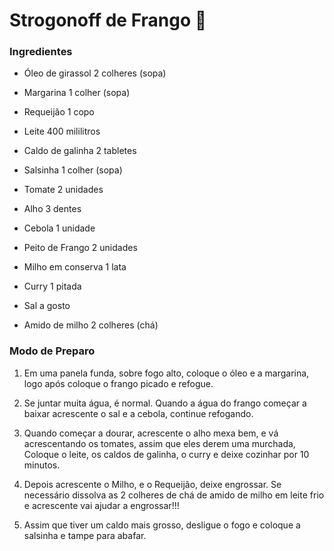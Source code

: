 # Strogonoff de Frango :chicken:

### Ingredientes

- Óleo de girassol 2 colheres (sopa)

- Margarina 1 colher (sopa)

- Requeijão 1 copo

- Leite 400 mililitros

- Caldo de galinha 2 tabletes

- Salsinha 1 colher (sopa)

- Tomate 2 unidades

- Alho 3 dentes

- Cebola 1 unidade

- Peito de Frango 2 unidades

- Milho em conserva 1 lata

- Curry 1 pitada

- Sal a gosto

- Amido de milho 2 colheres (chá) 

### Modo de Preparo

1. Em uma panela funda, sobre fogo alto, coloque o óleo e a margarina, logo após coloque o frango picado e refogue.

2. Se juntar muita água, é normal. Quando a água do frango começar a baixar acrescente o sal e a cebola, continue refogando.

3. Quando começar a dourar, acrescente o alho mexa bem, e vá acrescentando os tomates, assim que eles derem uma murchada, Coloque o leite, os caldos de galinha, o curry e deixe cozinhar por 10 minutos.

4. Depois acrescente o Milho, e o Requeijão, deixe engrossar. Se necessário dissolva as 2 colheres de chá de amido de milho em leite frio e acrescente vai ajudar a engrossar!!!

5.   Assim que tiver um caldo mais grosso, desligue o fogo e coloque a salsinha e tampe para abafar.